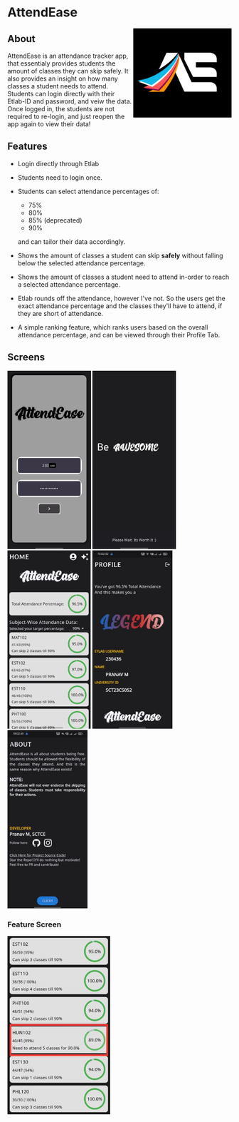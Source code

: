 # AttendEase
<img src="assets/logo.png" align=right height=200>

## About
AttendEase is an attendance tracker app, that essentialy provides students the amount of classes they can skip safely.
It also provides an insight on how many classes a student needs to attend.
Students can login directly with their Etlab-ID and password, and veiw the data.
Once logged in, the students are not required to re-login, and just reopen the app again to view their data!

## Features
- Login directly through Etlab
- Students need to login once.
- Students can select attendance percentages of:
    - 75%
    - 80%
    - 85% (deprecated)
    - 90%
  
  and can tailor their data accordingly.
- Shows the amount of classes a student can skip **safely** without falling below the selected attendance percentage.
- Shows the amount of classes a student need to attend in-order to reach a selected attendance percentage.
- Etlab rounds off the attendance, however I've not. So the users get the exact attendance percentage and the classes they'll have to attend, if they are short of attendance.
- A simple ranking feature, which ranks users based on the overall attendance percentage, and can be viewed through their Profile Tab.

## Screens
<img src="readmeAssets/asset1.jpeg" height=400>    <img src="readmeAssets/asset2.jpeg" height=400>    <img src="readmeAssets/asset4.jpeg" height=400>    <img src="readmeAssets/profileAsset.jpeg" height=400>    <img src="readmeAssets/aboutAsset.jpeg" height=400>

### Feature Screen
<img src="readmeAssets/keviAsset.jpeg" height=400>
